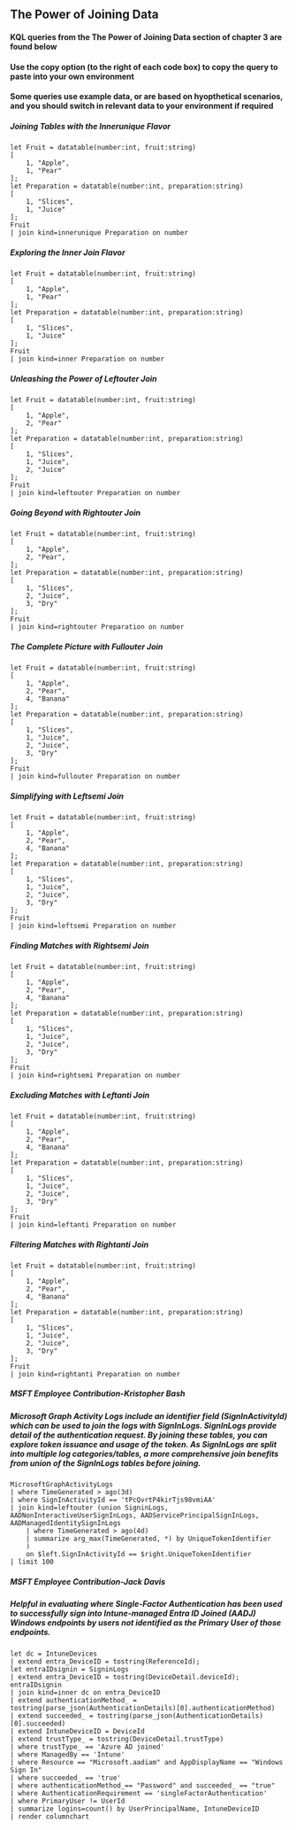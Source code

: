 ## The Power of Joining Data

#### KQL queries from the The Power of Joining Data section of chapter 3 are found below

#### Use the copy option (to the right of each code box) to copy the query to paste into your own environment

#### Some queries use example data, or are based on hyopthetical scenarios, and you should switch in relevant data to your environment if required


##### Joining Tables with the Innerunique Flavor 
```KQL
let Fruit = datatable(number:int, fruit:string) 
[
    1, "Apple",
    1, "Pear"
];
let Preparation = datatable(number:int, preparation:string)
[
    1, "Slices",
    1, "Juice"
];
Fruit
| join kind=innerunique Preparation on number
```

##### Exploring the Inner Join Flavor 
```KQL
let Fruit = datatable(number:int, fruit:string) 
[
    1, "Apple",
    1, "Pear"
];
let Preparation = datatable(number:int, preparation:string)
[
    1, "Slices",
    1, "Juice"
];
Fruit
| join kind=inner Preparation on number
```

##### Unleashing the Power of Leftouter Join 
```KQL
let Fruit = datatable(number:int, fruit:string)
[
    1, "Apple",
    2, "Pear"
];
let Preparation = datatable(number:int, preparation:string)
[
    1, "Slices",
    1, "Juice",
    2, "Juice"
];
Fruit
| join kind=leftouter Preparation on number 
```

##### Going Beyond with Rightouter Join  
```KQL
let Fruit = datatable(number:int, fruit:string)
[
    1, "Apple",
    2, "Pear",
];
let Preparation = datatable(number:int, preparation:string)
[
    1, "Slices",
    2, "Juice",
    3, "Dry"
];
Fruit
| join kind=rightouter Preparation on number
```

##### The Complete Picture with Fullouter Join  
```KQL
let Fruit = datatable(number:int, fruit:string)
[
    1, "Apple",
    2, "Pear",
    4, "Banana"
];
let Preparation = datatable(number:int, preparation:string)
[
    1, "Slices",
    1, "Juice",
    2, "Juice",
    3, "Dry"
];
Fruit
| join kind=fullouter Preparation on number
```

##### Simplifying with Leftsemi Join   
```KQL
let Fruit = datatable(number:int, fruit:string)
[
    1, "Apple",
    2, "Pear",
    4, "Banana"
];
let Preparation = datatable(number:int, preparation:string)
[
    1, "Slices",
    1, "Juice",
    2, "Juice",
    3, "Dry"
];
Fruit
| join kind=leftsemi Preparation on number
```

##### Finding Matches with Rightsemi Join    
```KQL
let Fruit = datatable(number:int, fruit:string)
[
    1, "Apple",
    2, "Pear",
    4, "Banana"
];
let Preparation = datatable(number:int, preparation:string)
[
    1, "Slices",
    1, "Juice",
    2, "Juice",
    3, "Dry"
];
Fruit
| join kind=rightsemi Preparation on number
```

##### Excluding Matches with Leftanti Join    
```KQL
let Fruit = datatable(number:int, fruit:string)
[
    1, "Apple",
    2, "Pear",
    4, "Banana"
];
let Preparation = datatable(number:int, preparation:string)
[
    1, "Slices",
    1, "Juice",
    2, "Juice",
    3, "Dry"
];
Fruit
| join kind=leftanti Preparation on number
```

##### Filtering Matches with Rightanti Join     
```KQL
let Fruit = datatable(number:int, fruit:string)
[
    1, "Apple",
    2, "Pear",
    4, "Banana"
];
let Preparation = datatable(number:int, preparation:string)
[
    1, "Slices",
    1, "Juice",
    2, "Juice",
    3, "Dry"
];
Fruit
| join kind=rightanti Preparation on number
```

##### MSFT Employee Contribution-Kristopher Bash
##### Microsoft Graph Activity Logs include an identifier field (SignInActivityId) which can be used to join the logs with SignInLogs. SignInLogs provide detail of the authentication request. By joining these tables, you can explore token issuance and usage of the token. As SignInLogs are split into multiple log categories/tables, a more comprehensive join benefits from union of the SignInLogs tables before joining.
```KQL
MicrosoftGraphActivityLogs 
| where TimeGenerated > ago(3d) 
| where SignInActivityId == 'tPcQvrtP4kirTjs98vmiAA' 
| join kind=leftouter (union SigninLogs, AADNonInteractiveUserSignInLogs, AADServicePrincipalSignInLogs, AADManagedIdentitySignInLogs 
    | where TimeGenerated > ago(4d) 
    | summarize arg_max(TimeGenerated, *) by UniqueTokenIdentifier 
    ) 
    on $left.SignInActivityId == $right.UniqueTokenIdentifier 
| limit 100
```

##### MSFT Employee Contribution-Jack Davis
##### Helpful in evaluating where Single-Factor Authentication has been used to successfully sign into Intune-managed Entra ID Joined (AADJ) Windows endpoints by users not identified as the Primary User of those endpoints.
```KQL
let dc = IntuneDevices 
| extend entra_DeviceID = tostring(ReferenceId); 
let entraIDsignin = SigninLogs 
| extend entra_DeviceID = tostring(DeviceDetail.deviceId); 
entraIDsignin 
| join kind=inner dc on entra_DeviceID 
| extend authenticationMethod_ = tostring(parse_json(AuthenticationDetails)[0].authenticationMethod) 
| extend succeeded_ = tostring(parse_json(AuthenticationDetails)[0].succeeded) 
| extend IntuneDeviceID = DeviceId 
| extend trustType_ = tostring(DeviceDetail.trustType) 
| where trustType_ == 'Azure AD joined' 
| where ManagedBy == 'Intune' 
| where Resource == "Microsoft.aadiam" and AppDisplayName == "Windows Sign In" 
| where succeeded_ == 'true' 
| where authenticationMethod_== "Password" and succeeded_ == "true" 
| where AuthenticationRequirement == 'singleFactorAuthentication' 
| where PrimaryUser != UserId 
| summarize logins=count() by UserPrincipalName, IntuneDeviceID 
| render columnchart
```